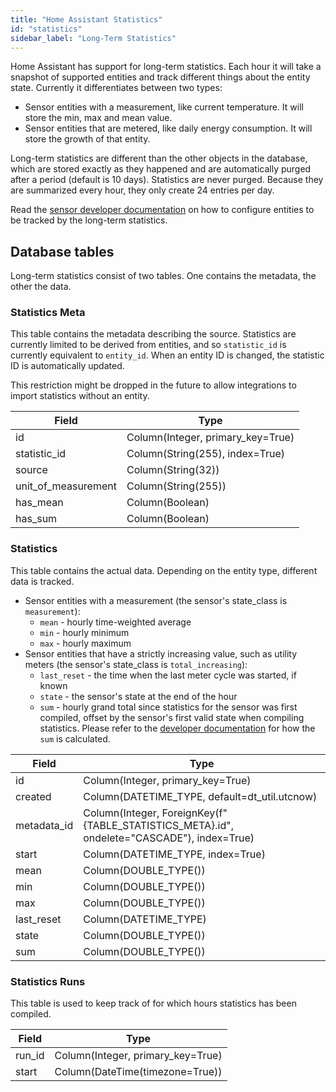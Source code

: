 ```yaml
---
title: "Home Assistant Statistics"
id: "statistics"
sidebar_label: "Long-Term Statistics"
---
```


Home Assistant has support for long-term statistics. Each hour it will take a snapshot of supported entities and track different things about the entity state. Currently it differentiates between two types:

- Sensor entities with a measurement, like current temperature. It will store the min, max and mean value.
- Sensor entities that are metered, like daily energy consumption. It will store the growth of that entity.

Long-term statistics are different than the other objects in the database, which are stored exactly as they happened and are automatically purged after a period (default is 10 days). Statistics are never purged. Because they are summarized every hour, they only create 24 entries per day.

Read the [sensor developer documentation](https://developers.home-assistant.io/docs/core/entity/sensor#long-term-statistics) on how to configure entities to be tracked by the long-term statistics.

## Database tables

Long-term statistics consist of two tables. One contains the metadata, the other the data.

### Statistics Meta

This table contains the metadata describing the source. Statistics are currently limited to be derived from entities, and so `statistic_id` is currently equivalent to `entity_id`. When an entity ID is changed, the statistic ID is automatically updated.

This restriction might be dropped in the future to allow integrations to import statistics without an entity.

| Field             | Type                                                     |
| ----------------- | -------------------------------------------------------- |
| id | Column(Integer, primary_key=True)
| statistic_id | Column(String(255), index=True)
| source | Column(String(32))
| unit_of_measurement | Column(String(255))
| has_mean | Column(Boolean)
| has_sum | Column(Boolean)


### Statistics

This table contains the actual data. Depending on the entity type, different data is tracked.

- Sensor entities with a measurement (the sensor's state_class is `measurement`):
  - `mean` - hourly time-weighted average
  - `min` - hourly minimum
  - `max` - hourly maximum
- Sensor entities that have a strictly increasing value, such as utility meters (the sensor's state_class is `total_increasing`):
  - `last_reset` - the time when the last meter cycle was started, if known
  - `state` - the sensor's state at the end of the hour
  - `sum` - hourly grand total since statistics for the sensor was first compiled, offset by the sensor's first valid state when compiling statistics. Please refer to the [developer documentation](https://developers.home-assistant.io/docs/core/entity/sensor#state_class_total_increasing) for how the `sum` is calculated.

| Field             | Type                                                     |
| ----------------- | -------------------------------------------------------- |
| id | Column(Integer, primary_key=True)
| created | Column(DATETIME_TYPE, default=dt_util.utcnow)
| metadata_id | Column(Integer, ForeignKey(f"{TABLE_STATISTICS_META}.id", ondelete="CASCADE"), index=True)
| start | Column(DATETIME_TYPE, index=True)
| mean | Column(DOUBLE_TYPE())
| min | Column(DOUBLE_TYPE())
| max | Column(DOUBLE_TYPE())
| last_reset | Column(DATETIME_TYPE)
| state | Column(DOUBLE_TYPE())
| sum | Column(DOUBLE_TYPE())

### Statistics Runs

This table is used to keep track of for which hours statistics has been compiled.


| Field             | Type                                                     |
| ----------------- | -------------------------------------------------------- |
| run_id | Column(Integer, primary_key=True)
| start | Column(DateTime(timezone=True))
